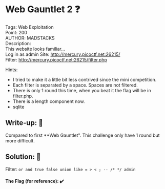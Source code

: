 # Web Gauntlet 2 ❓
Tags: Web Exploitation<br>
Point: 200<br>
AUTHOR: MADSTACKS<br>
Description:<br>
This website looks familiar... <br>
Log in as admin Site: http://mercury.picoctf.net:26215/ <br>
Filter: http://mercury.picoctf.net:26215/filter.php<br>

Hints:
- I tried to make it a little bit less contrived since the mini competition.
- Each filter is separated by a space. Spaces are not filtered.
- There is only 1 round this time, when you beat it the flag will be in filter.php.
- There is a length component now.
- sqlite


## Write-up: 📝
Compared to first **Web Gauntlet". This challenge only have 1 round but more difficult.

## Solution: 💯

Filter: `or and true false union like = > < ; -- /* */ admin`



#### The Flag (for reference): ✔️
```

```

